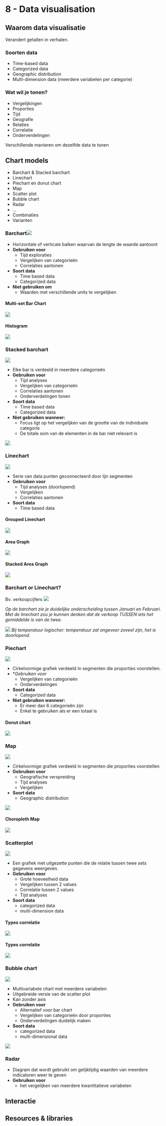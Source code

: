# 8 - Data visualisation
## Waarom data visualisatie
Verandert getallen in verhalen.
### Soorten data
- Time-based data
- Categorized data
- Geographic distribution
- Multi-dimension data (meerdere variabelen per categorie)

### Wat wil je tonen?
- Vergelijkingen
- Proporties
- Tijd
- Geografie
- Relaties
- Correlatie
- Onderverdelingen

Verschillende manieren om dezelfde data te tonen

## Chart models
- Barchart & Stacled barchart
- Linechart
- Piechart en donut chart
- Map
- Scatter plot
- Bubble chart
- Radar
- ...
- Combinaties
- Varianten

### Barchart![](https://i.imgur.com/o9P2SZS.png)
- Horizontale of verticale balken waarvan de lengte de waarde aantoont
- **Gebruiken voor**
  - Tijd exploraties
  - Vergelijken van categorieën
  - Correlaties aantonen
- **Soort data**
  - Time based data
  - Categorized data
- **Niet gebruiken om**
  - Waarden met verschillende units te vergelijken

#### Multi-set Bar Chart
![](https://i.imgur.com/WFrVDLN.png)

#### Histogram
![](https://i.imgur.com/rcped3F.png)

### Stacked barchart
![](https://i.imgur.com/UKCCmMa.png)
- Elke bar is verdeeld in meerdere categorieën
- **Gebruiken voor**
  - Tijd analyses
  - Vergelijken van categorieën
  - Correlaties aantonen
  - Onderverdelingen tonen
- **Soort data**
  - Time based data
  - Categorized data
- **Niet gebruiken wanneer:**
  - Focus ligt op het vergelijken van de grootte van de individuele categorie
  - De totale som van de elementen in de bar niet relevant is

![](https://i.imgur.com/UsQblHk.png)


### Linechart
![](https://i.imgur.com/8eEMAap.png)

- Serie van data punten geconnecteerd door lijn segmenten
- **Gebruiken voor**
  - Tijd analyses (doorlopend)
  - Vergelijken
  - Correlaties aantonen
- **Soort data**
  - Time based data

#### Grouped Linechart
![](https://i.imgur.com/8h5igpQ.png)

#### Area Graph
![](https://i.imgur.com/H8EFfoE.png)

#### Stacked Area Graph
![](https://i.imgur.com/d5XEnth.png)

### Barchart or Linechart?
Bv. verkoopcijfers
![](https://i.imgur.com/s8AVY8m.png)

*Op de barchart zie je duidelijke onderscheiding tussen Januari en Februari. Met de linechart zou je kunnen denken dat de verkoop TUSSEN iets het gemiddelde is van de twee.*

![](https://i.imgur.com/MrAriF1.png)
*Bij temperatuur logischer: temperatuur zal ongeveer zoveel zijn, het is doorlopend.*

### Piechart
![](https://i.imgur.com/FvLQFPH.png)
- Cirkelvormige grafiek verdeeld in segmenten die proporties voorstellen.
- **Gebruiken voor*
  - Vergelijken van categorieën
  - Onderverdelingen 
- **Soort data**
  - Categorized data
- **Niet gebruiken wanneer:**
  - Er meer dan 6 categorieën zijn
  - Enkel te gebruiken als er een totaal is

#### Donut chart
![](https://i.imgur.com/DmCVnZA.png)

### Map
![](https://i.imgur.com/pmL5nSb.png)

- Cirkelvormige grafiek verdeeld in segmenten die proporties voorstellen
- **Gebruiken voor**
  - Geografische verspreiding
  - Tijd analyses
  - Vergelijken
- **Soort data**
  - Geographic distribution

![](https://i.imgur.com/SijxvzF.png)

#### Choropleth Map
![](https://i.imgur.com/TjHtY3F.png)

### Scatterplot
![](https://i.imgur.com/5YIwMk9.png)
- Een grafiek met uitgezette punten die de relatie tussen twee sets gegevens weergeven.
- **Gebruiken voor**
  - Grote hoeveelheid data
  - Vergelijken tussen 2 values
  - Correlatie tussen 2 values
  - Tijd analyses
- **Soort data**
  - categorized data
  - multi-dimension data

#### Types correlatie
![](https://i.imgur.com/o1UlWMc.png)

#### Types correlatie
![](https://i.imgur.com/EOBuPCV.png)

### Bubble chart
![](https://i.imgur.com/OxLbGyW.png)
- Multivariabele chart met meerdere variabelen
- Uitgebreide versie van de scatter plot
- Kan zonder axis
- **Gebruiken voor**
  - Alternatief voor bar chart
  - Vergelijken van categorieën door proporties
  - Onderverdelingen duidelijk maken
- **Soort data**
  - categorized data
  - multi-dimensional data

![](https://i.imgur.com/8RZC6N7.png)

### Radar
- Diagram dat wordt gebruikt om gelijktijdig waarden van meerdere indicatoren weer te geven
- **Gebruiken voor**
  - het vergelijken van meerdere kwantitatieve variabelen

## Interactie
## Resources & libraries
<!--stackedit_data:
eyJoaXN0b3J5IjpbLTExMzYwMzIzMDcsLTgzNjcwMDk3NCwxNz
U2MDk3MDE2LC0xODk1MDMyODUsLTExMzcxNDE3OTcsNTcxNjMy
NzM1XX0=
-->